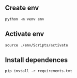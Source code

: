 ## Create env
```
python -m venv env
```

## Activate env
```
source ./env/Scripts/activate
```

## Install dependences
```
pip install -r requirements.txt
```
